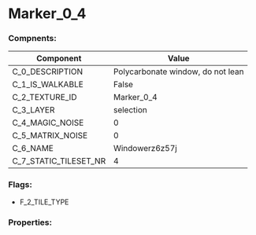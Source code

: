 

# Marker_0_4





### Compnents: 
| Component | Value | 
|  --  |  --  | 
| C_0_DESCRIPTION | Polycarbonate window, do not lean | 
| C_1_IS_WALKABLE | False | 
| C_2_TEXTURE_ID | Marker_0_4 | 
| C_3_LAYER | selection | 
| C_4_MAGIC_NOISE | 0 | 
| C_5_MATRIX_NOISE | 0 | 
| C_6_NAME | Windowerz6z57j | 
| C_7_STATIC_TILESET_NR | 4 | 


### Flags: 
* F_2_TILE_TYPE


### Properties: 

